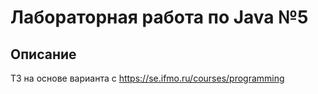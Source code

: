 # Лабораторная работа по Java №5

## Описание
ТЗ на основе варианта с https://se.ifmo.ru/courses/programming
